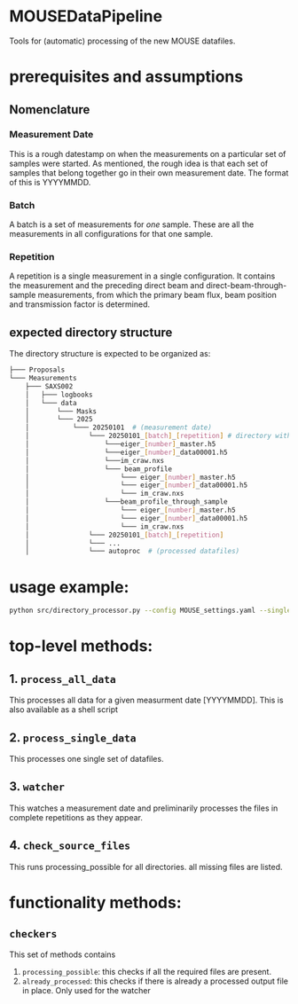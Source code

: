 # MOUSEDataPipeline
Tools for (automatic) processing of the new MOUSE datafiles. 

# prerequisites and assumptions

## Nomenclature
### Measurement Date
This is a rough datestamp on when the measurements on a particular set of samples were started. 
As mentioned, the rough idea is that each set of samples that belong together go in their own 
measurement date. The format of this is YYYYMMDD. 

### Batch
A batch is a set of measurements for *one* sample. These are all the measurements in all configurations for that one sample. 

### Repetition
A repetition is a single measurement in a single configuration. It contains the measurement and the preceding direct beam and direct-beam-through-sample measurements, from which the primary beam flux, beam position and transmission factor is determined. 

## expected directory structure
The directory structure is expected to be organized as:

```bash
├─── Proposals
└─── Measurements
    ├─── SAXS002
    │   ├─── logbooks
    │   └─── data
    │       └─── Masks
    │       └─── 2025
    │           └─── 20250101  # (measurement date)
    │               └─── 20250101_[batch]_[repetition] # directory with files
    │                   └───eiger_[number]_master.h5
    │                   └───eiger_[number]_data00001.h5
    │                   └───im_craw.nxs
    │                   └─── beam_profile
    │                       └─── eiger_[number]_master.h5
    │                       └─── eiger_[number]_data00001.h5
    │                       └─── im_craw.nxs
    │                   └───beam_profile_through_sample
    │                       └─── eiger_[number]_master.h5
    │                       └─── eiger_[number]_data00001.h5
    │                       └─── im_craw.nxs
    │               └─── 20250101_[batch]_[repetition]
    │               └─── ...
    │               └─── autoproc  # (processed datafiles)    
```

# usage example:  

```zsh
python src/directory_processor.py --config MOUSE_settings.yaml --single_dir ~/Documents/BAM/Measurements/newMouseTest/Measurements/SAXS002/data/2025/20250101/20250101_21_22  --steps processstep_translator_step_1 processstep_translator_step_2
```

# top-level methods: 

## 1. `process_all_data`
This processes all data for a given measurment date [YYYYMMDD]. This is also available as a shell script

## 2. `process_single_data`
This processes one single set of datafiles. 

## 3. `watcher`
This watches a measurement date and preliminarily processes the files in complete repetitions as they appear.

## 4. `check_source_files`
This runs processing_possible for all directories. all missing files are listed. 

# functionality methods:

## `checkers`
This set of methods contains
  1. `processing_possible`: this checks if all the required files are present. 
  2. `already_processed`: this checks if there is already a processed output file in place. Only used for the watcher

